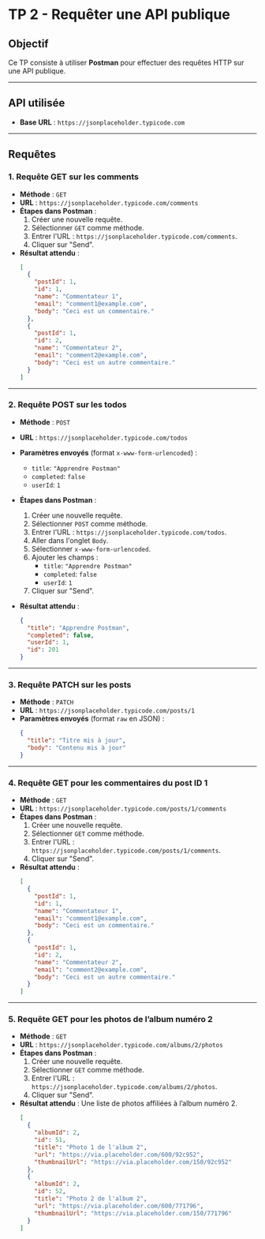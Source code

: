 # TP 2 - Requêter une API publique

## Objectif
Ce TP consiste à utiliser **Postman** pour effectuer des requêtes HTTP sur une API publique.

---

## API utilisée
- **Base URL** : `https://jsonplaceholder.typicode.com`

---

## Requêtes

### 1. Requête GET sur les comments
- **Méthode** : `GET`
- **URL** : `https://jsonplaceholder.typicode.com/comments`
- **Étapes dans Postman** :
  1. Créer une nouvelle requête.
  2. Sélectionner `GET` comme méthode.
  3. Entrer l'URL : `https://jsonplaceholder.typicode.com/comments`.
  4. Cliquer sur "Send".
- **Résultat attendu** :
  ```json
  [
    {
      "postId": 1,
      "id": 1,
      "name": "Commentateur 1",
      "email": "comment1@example.com",
      "body": "Ceci est un commentaire."
    },
    {
      "postId": 1,
      "id": 2,
      "name": "Commentateur 2",
      "email": "comment2@example.com",
      "body": "Ceci est un autre commentaire."
    }
  ]
---

### 2. Requête POST sur les todos
- **Méthode** : `POST`
- **URL** : `https://jsonplaceholder.typicode.com/todos`
- **Paramètres envoyés** (format `x-www-form-urlencoded`) :
  - `title`: `"Apprendre Postman"`
  - `completed`: `false`
  - `userId`: `1`

- **Étapes dans Postman** :
  1. Créer une nouvelle requête.
  2. Sélectionner `POST` comme méthode.
  3. Entrer l'URL : `https://jsonplaceholder.typicode.com/todos`.
  4. Aller dans l'onglet `Body`.
  5. Sélectionner `x-www-form-urlencoded`.
  6. Ajouter les champs :
     - `title`: `"Apprendre Postman"`
     - `completed`: `false`
     - `userId`: `1`
  7. Cliquer sur "Send".

- **Résultat attendu** :
  ```json
  {
    "title": "Apprendre Postman",
    "completed": false,
    "userId": 1,
    "id": 201
  }

---

### 3. Requête PATCH sur les posts
- **Méthode** : `PATCH`
- **URL** : `https://jsonplaceholder.typicode.com/posts/1`
- **Paramètres envoyés** (format `raw` en JSON) :
  ```json
  {
    "title": "Titre mis à jour",
    "body": "Contenu mis à jour"
  }
  
---

### 4. Requête GET pour les commentaires du post ID 1
- **Méthode** : `GET`
- **URL** : `https://jsonplaceholder.typicode.com/posts/1/comments`
- **Étapes dans Postman** :
  1. Créer une nouvelle requête.
  2. Sélectionner `GET` comme méthode.
  3. Entrer l'URL : `https://jsonplaceholder.typicode.com/posts/1/comments`.
  4. Cliquer sur "Send".
- **Résultat attendu** :
  ```json
  [
    {
      "postId": 1,
      "id": 1,
      "name": "Commentateur 1",
      "email": "comment1@example.com",
      "body": "Ceci est un commentaire."
    },
    {
      "postId": 1,
      "id": 2,
      "name": "Commentateur 2",
      "email": "comment2@example.com",
      "body": "Ceci est un autre commentaire."
    }
  ]

---

### 5. Requête GET pour les photos de l’album numéro 2
- **Méthode** : `GET`
- **URL** : `https://jsonplaceholder.typicode.com/albums/2/photos`
- **Étapes dans Postman** :
  1. Créer une nouvelle requête.
  2. Sélectionner `GET` comme méthode.
  3. Entrer l'URL : `https://jsonplaceholder.typicode.com/albums/2/photos`.
  4. Cliquer sur "Send".
- **Résultat attendu** : Une liste de photos affiliées à l’album numéro 2.
  ```json
  [
    {
      "albumId": 2,
      "id": 51,
      "title": "Photo 1 de l'album 2",
      "url": "https://via.placeholder.com/600/92c952",
      "thumbnailUrl": "https://via.placeholder.com/150/92c952"
    },
    {
      "albumId": 2,
      "id": 52,
      "title": "Photo 2 de l'album 2",
      "url": "https://via.placeholder.com/600/771796",
      "thumbnailUrl": "https://via.placeholder.com/150/771796"
    }
  ]
